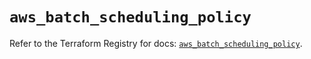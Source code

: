 # `aws_batch_scheduling_policy`

Refer to the Terraform Registry for docs: [`aws_batch_scheduling_policy`](https://registry.terraform.io/providers/hashicorp/aws/5.32.1/docs/resources/batch_scheduling_policy).
